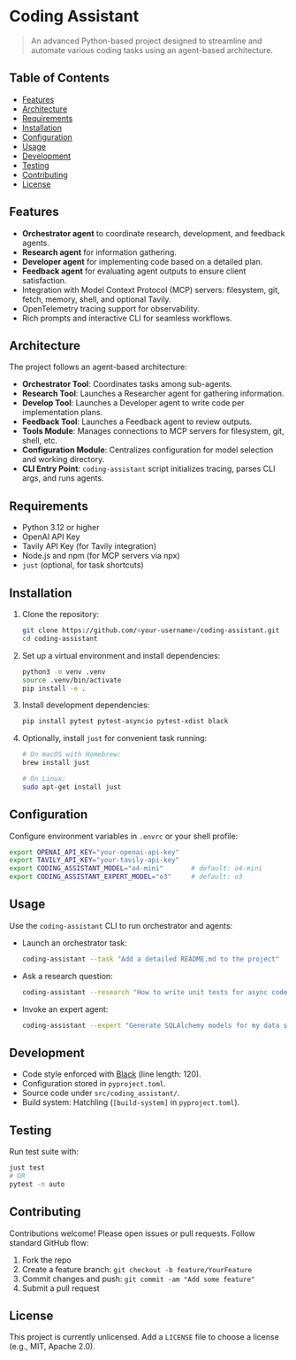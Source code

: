 # Coding Assistant

> An advanced Python-based project designed to streamline and automate various coding tasks using an agent-based architecture.

## Table of Contents

- [Features](#features)
- [Architecture](#architecture)
- [Requirements](#requirements)
- [Installation](#installation)
- [Configuration](#configuration)
- [Usage](#usage)
- [Development](#development)
- [Testing](#testing)
- [Contributing](#contributing)
- [License](#license)

## Features

- **Orchestrator agent** to coordinate research, development, and feedback agents.
- **Research agent** for information gathering.
- **Developer agent** for implementing code based on a detailed plan.
- **Feedback agent** for evaluating agent outputs to ensure client satisfaction.
- Integration with Model Context Protocol (MCP) servers: filesystem, git, fetch, memory, shell, and optional Tavily.
- OpenTelemetry tracing support for observability.
- Rich prompts and interactive CLI for seamless workflows.

## Architecture

The project follows an agent-based architecture:

- **Orchestrator Tool**: Coordinates tasks among sub-agents.
- **Research Tool**: Launches a Researcher agent for gathering information.
- **Develop Tool**: Launches a Developer agent to write code per implementation plans.
- **Feedback Tool**: Launches a Feedback agent to review outputs.
- **Tools Module**: Manages connections to MCP servers for filesystem, git, shell, etc.
- **Configuration Module**: Centralizes configuration for model selection and working directory.
- **CLI Entry Point**: `coding-assistant` script initializes tracing, parses CLI args, and runs agents.

## Requirements

- Python 3.12 or higher
- OpenAI API Key
- Tavily API Key (for Tavily integration)
- Node.js and npm (for MCP servers via npx)
- `just` (optional, for task shortcuts)

## Installation

1. Clone the repository:
   ```bash
   git clone https://github.com/<your-username>/coding-assistant.git
   cd coding-assistant
   ```

2. Set up a virtual environment and install dependencies:
   ```bash
   python3 -m venv .venv
   source .venv/bin/activate
   pip install -e .
   ```

3. Install development dependencies:
   ```bash
   pip install pytest pytest-asyncio pytest-xdist black
   ```

4. Optionally, install `just` for convenient task running:
   ```bash
   # On macOS with Homebrew:
   brew install just

   # On Linux:
   sudo apt-get install just
   ```

## Configuration

Configure environment variables in `.envrc` or your shell profile:

```bash
export OPENAI_API_KEY="your-openai-api-key"
export TAVILY_API_KEY="your-tavily-api-key"
export CODING_ASSISTANT_MODEL="o4-mini"       # default: o4-mini
export CODING_ASSISTANT_EXPERT_MODEL="o3"     # default: o3
```

## Usage

Use the `coding-assistant` CLI to run orchestrator and agents:

- Launch an orchestrator task:
  ```bash
  coding-assistant --task "Add a detailed README.md to the project"
  ```

- Ask a research question:
  ```bash
  coding-assistant --research "How to write unit tests for async code?"
  ```

- Invoke an expert agent:
  ```bash
  coding-assistant --expert "Generate SQLAlchemy models for my data schema"
  ```

## Development

- Code style enforced with [Black](https://black.readthedocs.io/) (line length: 120).
- Configuration stored in `pyproject.toml`.
- Source code under `src/coding_assistant/`.
- Build system: Hatchling (`[build-system]` in `pyproject.toml`).

## Testing

Run test suite with:
```bash
just test
# OR
pytest -n auto
```

## Contributing

Contributions welcome! Please open issues or pull requests. Follow standard GitHub flow:

1. Fork the repo
2. Create a feature branch: `git checkout -b feature/YourFeature`
3. Commit changes and push: `git commit -am "Add some feature"`
4. Submit a pull request

## License

This project is currently unlicensed. Add a `LICENSE` file to choose a license (e.g., MIT, Apache 2.0).

